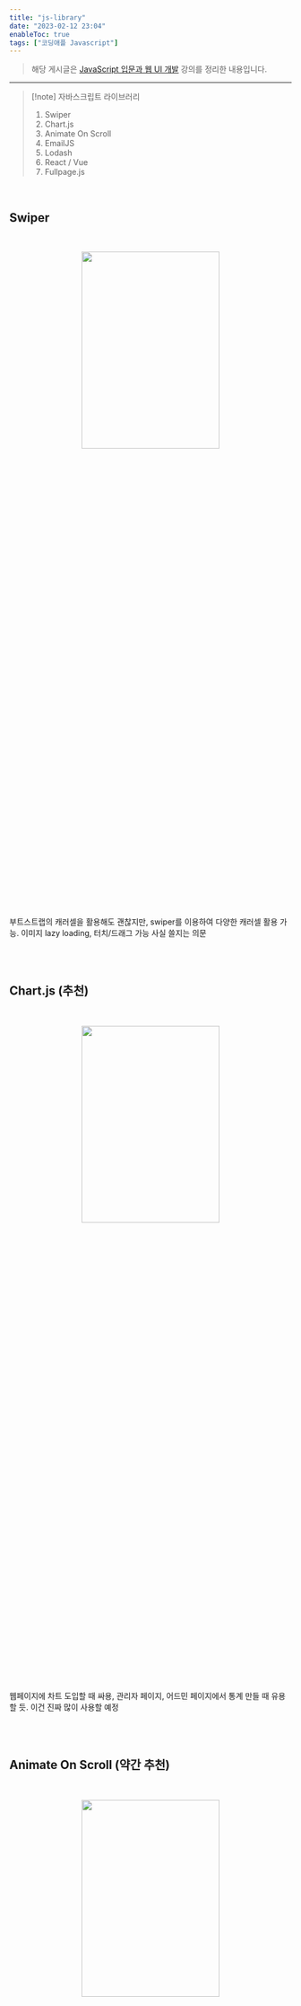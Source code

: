 ```yaml
---
title: "js-library"
date: "2023-02-12 23:04"
enableToc: true
tags: ["코딩애플 Javascript"]
---
```


> 해당 게시글은 <a href='https://codingapple.com/course/javascript-jquery-ui/' target='_blank'>JavaScript 입문과 웹 UI 개발</a> 강의를 정리한 내용입니다.

<hr>

>[!note] 자바스크립트 라이브러리 
> 1. Swiper
> 2. Chart.js
> 3. Animate On Scroll
> 4. EmailJS
> 5. Lodash
> 6. React / Vue
> 7. Fullpage.js

<br>

## Swiper

<br>

<p align="center"><img src="https://i.imgur.com/iNFu8gs.png" height="30%" width="70%"></p>
  
부트스트랩의 캐러셀을 활용해도 괜찮지만, swiper를 이용하여 다양한 캐러셀 활용 가능. 이미지 lazy loading, 터치/드래그 가능 사실 쓸지는 의문

<br><br>

## Chart.js (추천)

<br>

<p align="center"><img src="https://i.imgur.com/NOd285X.png
" height="30%" width="70%"></p>

웹페이지에 차트 도입할 때 싸용, 관리자 페이지, 어드민 페이지에서 통계 만들 때 유용할 듯. 이건 진짜 많이 사용할 예정

<br><br>

## Animate On Scroll (약간 추천)

<br>

<p align="center"><img src="https://i.imgur.com/sRmQK8e.png" height="30%" width="70%"></p>

스크롤 내리면 요소가 등장하는 애니메이션 사용할 때 좋음. <a href='https://github.com/michalsnik/aos' target='_blank'>깃허브 페이지</a>에서 사용법 나와있음. 아래 코드 넣으면 설치 끝

```html
<head>
	<link rel="stylesheet" href="https://unpkg.com/aos@next/dist/aos.css" />
</head>

<body>
	<script src="https://unpkg.com/aos@next/dist/aos.js"></script>
	<script>AOS.init();</script>
</body>
```

<br><br>

## EmailJS
  
<br>

서버로 이메일 전송 하지만, 서버를 빌려서 자바스크립트만으로 이메일 전송 가능하게 해주는 라이브러리. <a href='https://www.emailjs.com/docs/introduction/how-does-emailjs-work/' target='_blank'>링크</a>에서 시키는대로 하면 되지만, 나는 서버 만들거니까 별로 사용 안할듯

<br><br>  

## Lodash

array, object, 문자, 숫자 자료 등을 편하게 다루도록 기본 함수 제공해줌. 근데 안쓸듯

<br><br>

## React, Vue (강력 추천, 따로 공부)

컴포넌트 단위처럼 페이지가 많아서 라우팅 하고 이런거 UI 재활용 자주 해야하고 페이지 새로고침 없이 필요한 부분만 렌더링 하도록 동작하는 방식인 SPA(Single Page Application)을 만들 때 유용한 자바스크립트 라이브러리<br>

자바스크립트 기본부터 제대로 배우고 이용하는 것을 추천

<br><br>

## Fullpage.js

웹페이지를 PPT처럼 만들어줌. 이것도 안쓸 예정